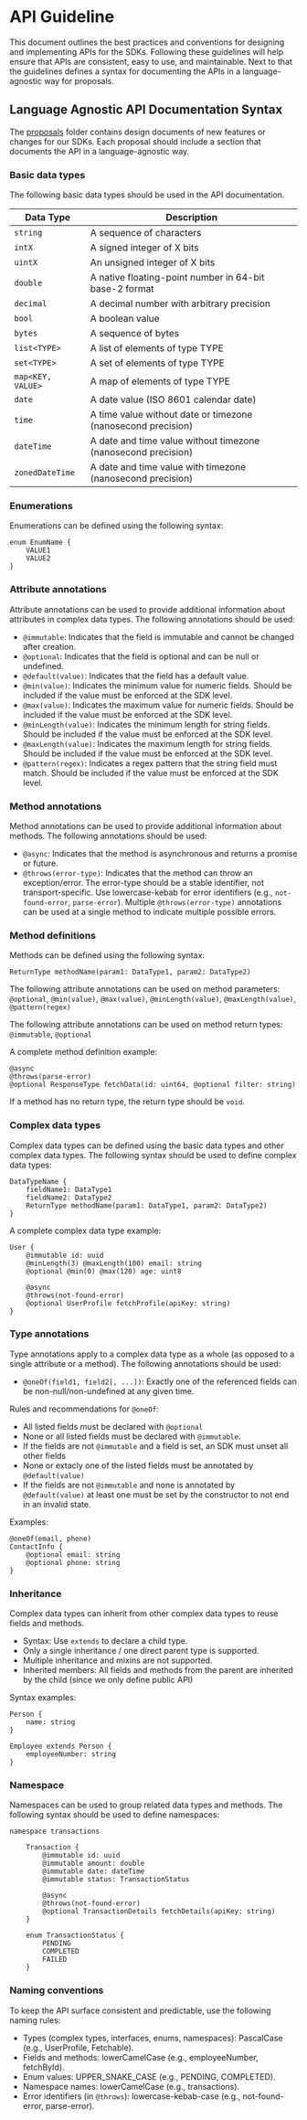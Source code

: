 # API Guideline

This document outlines the best practices and conventions for designing and implementing APIs for the SDKs.
Following these guidelines will help ensure that APIs are consistent, easy to use, and maintainable.
Next to that the guidelines defines a syntax for documenting the APIs in a language-agnostic way for proposals.

## Language Agnostic API Documentation Syntax

The [proposals](../proposals) folder contains design documents of new features or changes for our SDKs.
Each proposal should include a section that documents the API in a language-agnostic way.

### Basic data types

The following basic data types should be used in the API documentation.

| Data Type         | Description                                                   |
|-------------------|---------------------------------------------------------------|
| `string`          | A sequence of characters                                      |
| `intX`            | A signed integer of X bits                                    |
| `uintX`           | An unsigned integer of X bits                                 |
| `double`          | A native floating-point number in 64-bit base-2 format        |
| `decimal`         | A decimal number with arbitrary precision                     |
| `bool`            | A boolean value                                               |
| `bytes`           | A sequence of bytes                                           |
| `list<TYPE>`      | A list of elements of type TYPE                               |
| `set<TYPE>`       | A set of elements of type TYPE                                |
| `map<KEY, VALUE>` | A map of elements of type TYPE                                |
| `date`            | A date value (ISO 8601 calendar date)                         |
| `time`            | A time value without date or timezone (nanosecond precision)  |
| `dateTime`        | A date and time value without timezone (nanosecond precision) |
| `zonedDateTime`   | A date and time value with timezone (nanosecond precision)    |

### Enumerations

Enumerations can be defined using the following syntax:
```
enum EnumName {
    VALUE1
    VALUE2
}
```

### Attribute annotations

Attribute annotations can be used to provide additional information about attributes in complex data types.
The following annotations should be used:
- `@immutable`: Indicates that the field is immutable and cannot be changed after creation.
- `@optional`: Indicates that the field is optional and can be null or undefined.
- `@default(value)`: Indicates that the field has a default value.
- `@min(value)`: Indicates the minimum value for numeric fields. Should be included if the value must be enforced at the SDK level.
- `@max(value)`: Indicates the maximum value for numeric fields. Should be included if the value must be enforced at the SDK level.
- `@minLength(value)`: Indicates the minimum length for string fields. Should be included if the value must be enforced at the SDK level.
- `@maxLength(value)`: Indicates the maximum length for string fields. Should be included if the value must be enforced at the SDK level.
- `@pattern(regex)`: Indicates a regex pattern that the string field must match. Should be included if the value must be enforced at the SDK level.

### Method annotations

Method annotations can be used to provide additional information about methods.
The following annotations should be used:
- `@async`: Indicates that the method is asynchronous and returns a promise or future.
- `@throws(error-type)`: Indicates that the method can throw an exception/error.
  The error-type should be a stable identifier, not transport-specific.
  Use lowercase-kebab for error identifiers (e.g., `not-found-error`, `parse-error`).
  Multiple `@throws(error-type)` annotations can be used at a single method to indicate multiple possible errors.

### Method definitions

Methods can be defined using the following syntax:

```
ReturnType methodName(param1: DataType1, param2: DataType2)
```

The following attribute annotations can be used on method parameters: `@optional`, `@min(value)`, `@max(value)`, `@minLength(value)`, `@maxLength(value)`, `@pattern(regex)`

The following attribute annotations can be used on method return types: `@immutable`, `@optional`

A complete method definition example:
```
@async
@throws(parse-error)
@optional ResponseType fetchData(id: uint64, @optional filter: string)
```

If a method has no return type, the return type should be `void`.

### Complex data types

Complex data types can be defined using the basic data types and other complex data types.
The following syntax should be used to define complex data types:
```
DataTypeName {
    fieldName1: DataType1
    fieldName2: DataType2
    ReturnType methodName(param1: DataType1, param2: DataType2)
}
```
A complete complex data type example:
```
User {
    @immutable id: uuid
    @minLength(3) @maxLength(100) email: string
    @optional @min(0) @max(120) age: uint8
    
    @async
    @throws(not-found-error)
    @optional UserProfile fetchProfile(apiKey: string)
}
```

### Type annotations

Type annotations apply to a complex data type as a whole (as opposed to a single attribute or a method).
The following annotations should be used:
- `@oneOf(field1, field2[, ...])`: Exactly one of the referenced fields can be non-null/non-undefined at any given time.

Rules and recommendations for `@oneOf`:
- All listed fields must be declared with `@optional`
- None or all listed fields must be declared with `@immutable`.
- If the fields are not `@immutable` and a field is set, an SDK must unset all other fields
- None or extacly one of the listed fields must be annotated by `@default(value)`
- If the fields are not `@immutable` and none is annotated by `@default(value)` at least one must be set by the constructor to not end in an invalid state. 

Examples:
```
@oneOf(email, phone)
ContactInfo {    
    @optional email: string
    @optional phone: string
}

```

### Inheritance

Complex data types can inherit from other complex data types to reuse fields and methods.

- Syntax: Use `extends` to declare a child type.
- Only a single inheritance / one direct parent type is supported.
- Multiple inheritance and mixins are not supported.
- Inherited members: All fields and methods from the parent are inherited by the child (since we only define public API)

Syntax examples:
```
Person {
    name: string
}

Employee extends Person {
    employeeNumber: string
}
```

### Namespace

Namespaces can be used to group related data types and methods.
The following syntax should be used to define namespaces:
```
namespace transactions

    Transaction {
        @immutable id: uuid
        @immutable amount: double
        @immutable date: dateTime
        @immutable status: TransactionStatus

        @async
        @throws(not-found-error)
        @optional TransactionDetails fetchDetails(apiKey: string)
    }

    enum TransactionStatus {
        PENDING
        COMPLETED
        FAILED
    }
```

### Naming conventions

To keep the API surface consistent and predictable, use the following naming rules:

- Types (complex types, interfaces, enums, namespaces): PascalCase (e.g., UserProfile, Fetchable).
- Fields and methods: lowerCamelCase (e.g., employeeNumber, fetchById).
- Enum values: UPPER_SNAKE_CASE (e.g., PENDING, COMPLETED).
- Namespace names: lowerCamelCase (e.g., transactions).
- Error identifiers (in `@throws`): lowercase-kebab-case (e.g., not-found-error, parse-error).
